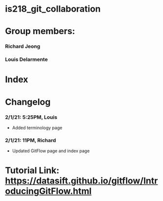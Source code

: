 # is218_git_collaboration  
# Group members:  
### Richard Jeong  
### Louis Delarmente  
# Index  
# Changelog  
### 2/1/21: 5:25PM, Louis  
- Added terminology page  
### 2/1/21: 11PM, Richard
- Updated GitFlow page and index page
# Tutorial Link: https://datasift.github.io/gitflow/IntroducingGitFlow.html
